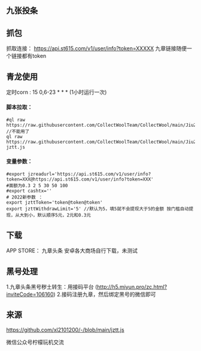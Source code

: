 ## 九张投条

## 抓包
抓取连接： https://api.st615.com/v1/user/info?token=XXXXX
九章链接随便一个链接都有token 
## 青龙使用 
定时corn : 15 0,6-23 * * * (1小时运行一次)

#### 脚本拉取：
```
#ql raw https://raw.githubusercontent.com/CollectWoolTeam/CollectWool/main/JiuZhangTouTiao/jzread.js //不能用了
ql raw https://raw.githubusercontent.com/CollectWoolTeam/CollectWool/main/JiuZhangTouTiao/leafxcy-jztt.js
```
#### 变量参数：
```
#export jzreadurl='https://api.st615.com/v1/user/info?token=XXX@https://api.st615.com/v1/user/info?token=XXX'
#面额为0.3 2 5 30 50 100
#export cashtx=''
# 2022新参数 ：
export jzttToken='token@token@token'
export jzttWithdrawLimit='5' //默认为5，填5就不会提现大于5的金额 按门槛自动提现，从大到小，默认顺序5元，2元和0.3元
```

## 下载 
APP STORE： 九章头条
安卓各大商场自行下载，未测试
## 黑号处理
1.九章头条黑号秽土转生：用接码平台 (http://h5.miyun.pro/zc.html?inviteCode=106160)
2.接码注册九章，然后绑定黑号的微信即可
## 来源
https://github.com/xl2101200/-/blob/main/jztt.js

微信公众号柠檬玩机交流
